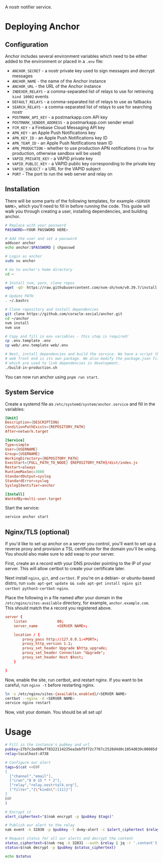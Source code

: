 A nostr notifier service.

# Deploying Anchor

## Configuration

Anchor includes several environment variables which need to be either added to the environment or placed in a `.env` file:

- `ANCHOR_SECRET` - a nostr private key used to sign messages and decrypt messages
- `ANCHOR_NAME` - the name of the Anchor instance
- `ANCHOR_URL` - the URL of the Anchor instance
- `INDEXER_RELAYS` - a comma-separated list of relays to use for retrieving `kind 10002` events
- `DEFAULT_RELAYS` - a comma-separated list of relays to use as fallbacks
- `SEARCH_RELAYS` - a comma-separated list of relays to use for searching nostr
- `POSTMARK_API_KEY` - a postmarkapp.com API key
- `POSTMARK_SENDER_ADDRESS` - a postmarkapp.com sender email
- `FCM_KEY` - a Firebase Cloud Messaging API key
- `APN_KEY` - an Apple Push Notifications key
- `APN_KEY_ID` - an Apple Push Notifications key ID
- `APN_TEAM_ID` - an Apple Push Notifications team ID
- `APN_PRODUCTION` - whether to use production APN notifications (`true` for production, otherwise sandbox will be used)
- `VAPID_PRIVATE_KEY` - a VAPID private key
- `VAPID_PUBLIC_KEY` - a VAPID public key corresponding to the private key
- `VAPID_SUBJECT` - a URL for the VAPID subject
- `PORT` - The port to run the web server and relay on

## Installation

There will be some parts of the following templates, for example `<SERVER NAME>`, which you'll need to fill in before running the code. This guide will walk you through creating a user, installing dependencies, and building anchor.

```sh
# Replace with your password
PASSWORD=<YOUR PASSWORD HERE>

# Add the user and set a password
adduser anchor
echo anchor:$PASSWORD | chpasswd

# Login as anchor
sudo su anchor

# Go to anchor's home directory
cd ~

# Install nvm, yarn, clone repos
wget -qO- https://raw.githubusercontent.com/nvm-sh/nvm/v0.39.7/install.sh | bash

# Update PATH
. ~/.bashrc

# Clone repository and install dependencies
git clone https://github.com/coracle-social/anchor.git
cd ~/anchor
nvm install
nvm use

# Copy and fill in env variables - this step is required!
cp .env.template .env
cp web/.env.template web/.env

# Next, install dependencies and build the service. We have a script that does this since the
# web front end is its own package. We also modify the package.json files to remove pnpm overrides
# which are used to link dependencies in development.
./build-in-production.sh
```

You can now run anchor using `pnpm run start`.

## System Service

Create a systemd file as `/etc/systemd/system/anchor.service` and fill in the variables:

```conf
[Unit]
Description={DESCRIPTION}
ConditionPathExists={REPOSITORY_PATH}
After=network.target

[Service]
Type=simple
User={USERNAME}
Group={USERNAME}
WorkingDirectory={REPOSITORY_PATH}
ExecStart={FULL_PATH_TO_NODE} {REPOSITORY_PATH}/dist/index.js
Restart=always
RuntimeMaxSec=3600
StandardOutput=syslog
StandardError=syslog
SyslogIdentifier=anchor

[Install]
WantedBy=multi-user.target
```

Start the service:

```sh
service anchor start
```

## Nginx/TLS (optional)

If you'd like to set up anchor on a server you control, you'll want to set up a reverse proxy and provision a TSL certificate for the domain you'll be using. You should also make sure to add swap to your server.

First, create an `A` record with your DNS provider pointing to the IP of your server. This will allow certbot to create your certificate later.

Next install `nginx`, `git`, and `certbot`. If you're on a debian- or ubuntu-based distro, run `sudo apt-get update && sudo apt-get install nginx git certbot python3-certbot-nginx`.

Place the following in a file named after your domain in the `/etc/nginx/sites-available` directory, for example, `anchor.example.com`. This should match the `A` record you registered above.

```conf
server {
    listen              80;
    server_name         <SERVER NAME>;

    location / {
        proxy_pass http://127.0.0.1:<PORT>;
        proxy_http_version 1.1;
        proxy_set_header Upgrade $http_upgrade;
        proxy_set_header Connection "Upgrade";
        proxy_set_header Host $host;
    }

}
```

Now, enable the site, run certbot, and restart nginx. If you want to be careful, run `nginx -t` before restarting nginx.

```sh
ln -s /etc/nginx/sites-{available,enabled}/<SERVER NAME>
certbot --nginx -d <SERVER NAME>
service nginx restart
```

Now, visit your domain. You should be all set up!

# Usage

```sh
# Fill in the instance's pubkey and url
pubkey=27b7c2ed89ef78322114225ea3ebf5f72c7767c2528d4d0c1854d039c00085df
relay=localhost:4738

# Configure our alert
tags=$(cat <<EOF
[
  ["channel","email"],
  ["cron","0 0 15 * * 2"],
  ["relay","relay.nostrtalk.org"],
  ["filter","{\"kinds\":[11]}"]
]
EOF
)

# Encrypt it
alert_ciphertext="$(nak encrypt -p $pubkey $tags)"

# Publish our alert to the relay
nak event -k 32830 -p $pubkey -t d=my-alert -c $alert_ciphertext $relay

# Request status for all our alerts and decrypt the content
status_ciphertext=$(nak req -k 32831 --auth $relay | jq -r '.content')
status=$(nak decrypt -p $pubkey $status_ciphertext)

echo $status
```
